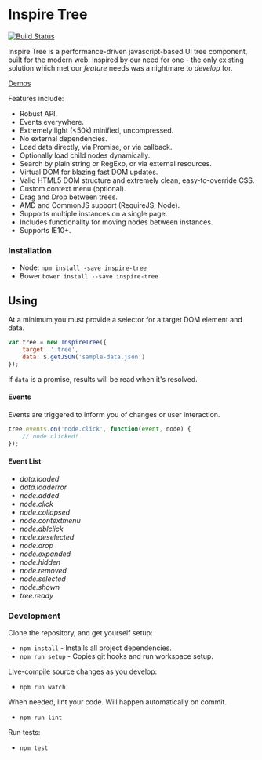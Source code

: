 # Inspire Tree

[![Build Status](https://travis-ci.org/helion3/inspire-tree.svg)](https://travis-ci.org/helion3/inspire-tree)

Inspire Tree is a performance-driven javascript-based UI tree component, built for the modern web. Inspired by
our need for one - the only existing solution which met our *feature* needs was a nightmare to *develop* for.

[Demos](http://helion3.com/inspire-tree/)

Features include:

- Robust API.
- Events everywhere.
- Extremely light (<50k) minified, uncompressed.
- No external dependencies.
- Load data directly, via Promise, or via callback.
- Optionally load child nodes dynamically.
- Search by plain string or RegExp, or via external resources.
- Virtual DOM for blazing fast DOM updates.
- Valid HTML5 DOM structure and extremely clean, easy-to-override CSS.
- Custom context menu (optional).
- Drag and Drop between trees.
- AMD and CommonJS support (RequireJS, Node).
- Supports multiple instances on a single page.
- Includes functionality for moving nodes between instances.
- Supports IE10+.

### Installation

- Node: `npm install -save inspire-tree`
- Bower `bower install --save inspire-tree`

## Using

At a minimum you must provide a selector for a target DOM element and data.

```js
var tree = new InspireTree({
    target: '.tree',
    data: $.getJSON('sample-data.json')
});
```

If `data` is a promise, results will be read when it's resolved.

#### Events

Events are triggered to inform you of changes or user interaction.

```js
tree.events.on('node.click', function(event, node) {
    // node clicked!
});
```

#### Event List

- *data.loaded*
- *data.loaderror*
- *node.added*
- *node.click*
- *node.collapsed*
- *node.contextmenu*
- *node.dblclick*
- *node.deselected*
- *node.drop*
- *node.expanded*
- *node.hidden*
- *node.removed*
- *node.selected*
- *node.shown*
- *tree.ready*

### Development

Clone the repository, and get yourself setup:

- `npm install` - Installs all project dependencies.
- `npm run setup` - Copies git hooks and run workspace setup.

Live-compile source changes as you develop:

- `npm run watch`

When needed, lint your code. Will happen automatically on commit.

- `npm run lint`

Run tests:

- `npm test`
